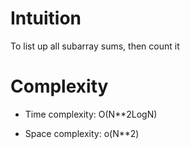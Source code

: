 # Intuition
To list up all subarray sums, then count it
# Complexity
- Time complexity:
O(N**2LogN)

- Space complexity:
o(N**2)